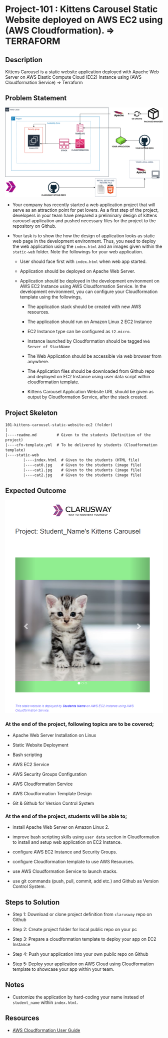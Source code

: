 # Project-101 : Kittens Carousel Static Website deployed on AWS EC2 using (AWS Cloudformation). => TERRAFORM

## Description
Kittens Carousel is a static website application deployed with Apache Web Server on AWS Elastic Compute Cloud (EC2) Instance using (AWS Cloudformation Service) => Terraform


## Problem Statement

![Project_101](Pro_Project_101.png)

- Your company has recently started a web application project that will serve as an attraction point for pet lovers. As a first step of the project, developers in your team have prepared a preliminary design of kittens carousel application and pushed necessary files for the project to the repository on Github. 

- Your task is to show the how the design of application looks as static web page in the development environment. Thus, you need to deploy the web application using the `index.html` and an images given within the `static-web` folder. Note the followings for your web application.
   
   - User should face first with `index.html` when web app started.

   - Application should be deployed on Apache Web Server.

   - Application should be deployed in the development environment on AWS EC2 Instance using AWS Cloudformation Service. In the development environment, you can configure your Cloudformation template using the followings,

      - The application stack should be created with new AWS resources. 
   
      - The application should run on Amazon Linux 2 EC2 Instance

      - EC2 Instance type can be configured as `t2.micro`.

      - Instance launched by Cloudformation should be tagged `Web Server of StackName` 

      - The Web Application should be accessible via web browser from anywhere.

      - The Application files should be downloaded from Github repo and deployed on EC2 Instance using user data script within cloudformation template. 

      - Kittens Carousel Application Website URL should be given as output by Cloudformation Service, after the stack created.

## Project Skeleton 

```
101-kittens-carousel-static-website-ec2 (folder)
|
|----readme.md         # Given to the students (Definition of the project)          
|----cfn-template.yml  # To be delivered by students (Cloudformation template)
|----static-web
        |----index.html  # Given to the students (HTML file)
        |----cat0.jpg    # Given to the students (image file)
        |----cat1.jpg    # Given to the students (image file)
        |----cat2.jpg    # Given to the students (image file)
```

## Expected Outcome

![Project 101 : Kittens Carousel Application Snapshot](./project-101-snapshot.png)

### At the end of the project, following topics are to be covered;

- Apache Web Server Installation on Linux

- Static Website Deployment

- Bash scripting

- AWS EC2 Service

- AWS Security Groups Configuration

- AWS Cloudformation Service

- AWS Cloudformation Template Design

- Git & Github for Version Control System

### At the end of the project, students will be able to;

- install Apache Web Server on Amazon Linux 2.

- improve bash scripting skills using `user data` section in Cloudformation to install and setup web application on EC2 Instance.

- configure AWS EC2 Instance and Security Groups.

- configure Cloudformation template to use AWS Resources.

- use AWS Cloudformation Service to launch stacks.

- use git commands (push, pull, commit, add etc.) and Github as Version Control System.

## Steps to Solution
  
- Step 1: Download or clone project definition from `clarusway` repo on Github 

- Step 2: Create project folder for local public repo on your pc

- Step 3: Prepare a cloudformation template to deploy your app on EC2 Instance

- Step 4: Push your application into your own public repo on Github

- Step 5: Deploy your application on AWS Cloud using Cloudformation template to showcase your app within your team.

## Notes

- Customize the application by hard-coding your name instead of `student_name` within `index.html`.

## Resources

- [AWS Cloudformation User Guide](https://docs.aws.amazon.com/AWSCloudFormation/latest/UserGuide/Welcome.html)
